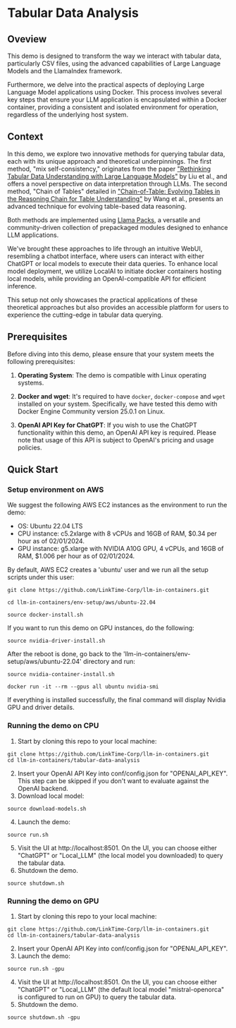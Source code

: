 # Tabular Data Analysis
## Oveview
This demo is designed to transform the way we interact with tabular data, particularly CSV files, using the advanced capabilities of Large Language Models and the LlamaIndex framework. 

Furthermore, we delve into the practical aspects of deploying Large Language Model applications using Docker. This process involves several key steps that ensure your LLM application is encapsulated within a Docker container, providing a consistent and isolated environment for operation, regardless of the underlying host system.

## Context
In this demo, we explore two innovative methods for querying tabular data, each with its unique approach and theoretical underpinnings. The first method, "mix self-consistency," originates from the paper ["Rethinking Tabular Data Understanding with Large Language Models"](https://arxiv.org/abs/2312.16702) by Liu et al., and offers a novel perspective on data interpretation through LLMs. The second method, "Chain of Tables" detailed in ["Chain-of-Table: Evolving Tables in the Reasoning Chain for Table Understanding"](https://arxiv.org/abs/2401.04398) by Wang et al., presents an advanced technique for evolving table-based data reasoning. 

Both methods are implemented using [Llama Packs](https://github.com/run-llama/llama-hub/tree/main/llama_hub/llama_packs/tables), a versatile and community-driven collection of prepackaged modules designed to enhance LLM applications.  

We've brought these approaches to life through an intuitive WebUI, resembling a chatbot interface, where users can interact with either ChatGPT or local models to execute their data queries. To enhance local model deployment, we utilize LocalAI to initiate docker containers hosting local models, while providing an OpenAI-compatible API for efficient inference.

This setup not only showcases the practical applications of these theoretical approaches but also provides an accessible platform for users to experience the cutting-edge in tabular data querying.

## Prerequisites
Before diving into this demo, please ensure that your system meets the following prerequisites:
1. **Operating System**: The demo is compatible with Linux operating systems.

2. **Docker and wget**: It's required to have `docker`, `docker-compose` and `wget` installed on your system. Specifically, we have tested this demo with Docker Engine Community version 25.0.1 on Linux. 

3. **OpenAI API Key for ChatGPT**: If you wish to use the ChatGPT functionality within this demo, an OpenAI API key is required. Please note that usage of this API is subject to OpenAI's pricing and usage policies.

## Quick Start
### Setup environment on AWS
We suggest the following AWS EC2 instances as the environment to run the demo:
 * OS: Ubuntu 22.04 LTS
 * CPU instance: c5.2xlarge with 8 vCPUs and 16GB of RAM, $0.34 per hour as of 02/01/2024.
 * GPU instance: g5.xlarge with  NVIDIA A10G GPU, 4 vCPUs, and 16GB of RAM,  $1.006 per hour as of 02/01/2024.
  
By default, AWS EC2 creates a 'ubuntu' user and we run all the setup scripts under this user:
```
git clone https://github.com/LinkTime-Corp/llm-in-containers.git

cd llm-in-containers/env-setup/aws/ubuntu-22.04

source docker-install.sh
```
If you want to run this demo on GPU instances, do the following:
```
source nvidia-driver-install.sh
```
After the reboot is done, go back to the 'llm-in-containers/env-setup/aws/ubuntu-22.04' directory and run:
```
source nvidia-container-install.sh

docker run -it --rm --gpus all ubuntu nvidia-smi
```
If everything is installed successfully, the final command will display Nvidia GPU and driver details.

### Running the demo on CPU
1. Start by cloning this repo to your local machine:
```
git clone https://github.com/LinkTime-Corp/llm-in-containers.git
cd llm-in-containers/tabular-data-analysis
```
2. Insert your OpenAI API Key into conf/config.json for "OPENAI_API_KEY". This step can be skipped if you don't want to evaluate against the OpenAI backend.
3. Download local model:
```
source download-models.sh
```
4. Launch the demo:
```
source run.sh
```
5. Visit the UI at http://localhost:8501. On the UI, you can choose either "ChatGPT" or "Local_LLM" (the local model you downloaded) to query the tabular data.
6. Shutdown the demo.
```
source shutdown.sh
```

### Running the demo on GPU
1. Start by cloning this repo to your local machine:
```
git clone https://github.com/LinkTime-Corp/llm-in-containers.git
cd llm-in-containers/tabular-data-analysis
```
2. Insert your OpenAI API Key into conf/config.json for "OPENAI_API_KEY". 
3. Launch the demo:
```
source run.sh -gpu
```
4. Visit the UI at http://localhost:8501. On the UI, you can choose either "ChatGPT" or "Local_LLM" (the default local model "mistral-openorca" is configured to run on GPU) to query the tabular data.
5. Shutdown the demo.
```
source shutdown.sh -gpu
```
